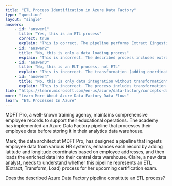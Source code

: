 ```yaml
---
title: "ETL Process Identification in Azure Data Factory"
type: "question"
layout: "single"
answers:
    - id: "answer1"
      title: "Yes, this is an ETL process"
      correct: true
      explain: "This is correct. The pipeline performs Extract (ingesting employee data from HR systems), Transform (adding latitude and longitude coordinates), and Load (storing enriched data in data warehouse), which are the three core components of ETL."
    - id: "answer2"
      title: "No, this is only a data loading process"
      explain: "This is incorrect. The described process includes extracting employee data, transforming it by adding geocoding information, and loading it into a data warehouse, which constitutes all three ETL phases."
    - id: "answer3"
      title: "No, this is an ELT process, not ETL"
      explain: "This is incorrect. The transformation (adding coordinates) occurs before loading into the data warehouse, making this an ETL process where Transform happens before Load."
    - id: "answer4"
      title: "No, this is only data integration without transformation"
      explain: "This is incorrect. The process includes transformation by adding latitude and longitude coordinates to the employee records, which is a clear data transformation step."
link: "https://learn.microsoft.com/en-us/azure/data-factory/concepts-data-flow-overview"
more: "Learn More About Azure Data Factory Data Flows"
learn: "ETL Processes In Azure"
---
```


MDFT Pro, a well-known training agency, maintains comprehensive employee records to support their educational operations. The academy has implemented an Azure Data Factory pipeline that processes their employee data before storing it in their analytics data warehouse.

Mark, the data architect at MDFT Pro, has designed a pipeline that ingests employee data from various HR systems, enhances each record by adding latitude and longitude coordinates based on employee addresses, and then loads the enriched data into their central data warehouse. Claire, a new data analyst, needs to understand whether this pipeline represents an ETL (Extract, Transform, Load) process for her upcoming certification exam.

Does the described Azure Data Factory pipeline constitute an ETL process?
